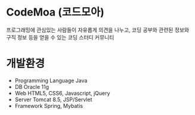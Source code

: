 # CodeMoa (코드모아)
프로그래밍에 관심있는 사람들이 자유롭게 의견을 나누고, 코딩 공부와 관련된 정보와 구직 정보 등을 얻을 수 있는 코딩 스터디 커뮤니티
# 개발환경
- Programming Language
Java
- DB
Oracle 11g
- Web
HTML5, CSS6, Javascript, jQuery
- Server
Tomcat 8.5, JSP/Servlet
- Framework Spring, Mybatis
